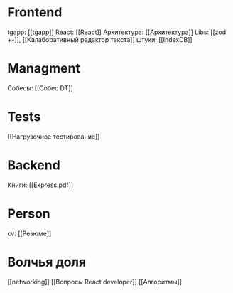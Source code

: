 # Frontend
 tgapp: [[tgapp]]
 React: [[React]]
 Архитектура: [[Архитектура]]
 Libs:  [[zod +-]], [[Калаборативный редактор текста]]
 штуки: [[IndexDB]]
# Managment
Собесы: [[Собес DT]]

# Tests
[[Нагрузочное тестирование]]
# Backend
Книги: [[Express.pdf]]
# Person
cv: [[Резюме]]
# Волчья доля
[[networking]]
[[Вопросы React developer]]
[[Алгоритмы]]